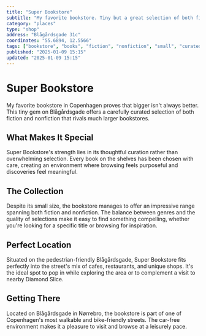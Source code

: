 ```yaml
---
title: "Super Bookstore"
subtitle: "My favorite bookstore. Tiny but a great selection of both fiction and nonfiction."
category: "places"
type: "shop"
address: "Blågårdsgade 31c"
coordinates: "55.6894, 12.5566"
tags: ["bookstore", "books", "fiction", "nonfiction", "small", "curated", "favorite"]
published: "2025-01-09 15:15"
updated: "2025-01-09 15:15"
---
```


# Super Bookstore

My favorite bookstore in Copenhagen proves that bigger isn't always better. This tiny gem on Blågårdsgade offers a carefully curated selection of both fiction and nonfiction that rivals much larger bookstores.

## What Makes It Special

Super Bookstore's strength lies in its thoughtful curation rather than overwhelming selection. Every book on the shelves has been chosen with care, creating an environment where browsing feels purposeful and discoveries feel meaningful.

## The Collection

Despite its small size, the bookstore manages to offer an impressive range spanning both fiction and nonfiction. The balance between genres and the quality of selections make it easy to find something compelling, whether you're looking for a specific title or browsing for inspiration.

## Perfect Location

Situated on the pedestrian-friendly Blågårdsgade, Super Bookstore fits perfectly into the street's mix of cafes, restaurants, and unique shops. It's the ideal spot to pop in while exploring the area or to complement a visit to nearby Diamond Slice.

## Getting There

Located on Blågårdsgade in Nørrebro, the bookstore is part of one of Copenhagen's most walkable and bike-friendly streets. The car-free environment makes it a pleasure to visit and browse at a leisurely pace.
